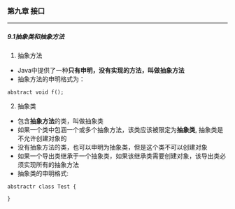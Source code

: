 ### 第九章   接口 ###
--------------------------


##### 9.1抽象类和抽象方法  
1. 抽象方法  
* Java中提供了一种**只有申明，没有实现的方法，叫做抽象方法**  
* 抽象方法的申明格式为：  
```
abstract void f();
```

2. 抽象类  
* 包含**抽象方法**的类，叫做抽象类  
* 如果一个类中包涵一个或多个抽象方法，该类应该被限定为**抽象类**, 抽象类是不允许创建对象的    
* 没有抽象方法的类，也可以申明为抽象类，但是这个类不可以创建对象  
* 如果一个导出类继承于一个抽象类，如果该继承类需要创建对象，该导出类必须实现所有的抽象方法 
* 抽象类的申明格式:  
```
abstractr class Test {

}
```
